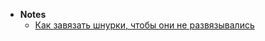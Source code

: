 - **Notes**
	- [Как завязать шнурки, чтобы они не развязывались](https://www.youtube.com/watch?v=w6PH5i3URFA)